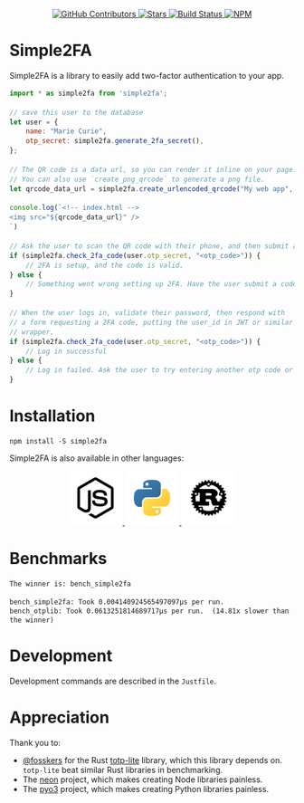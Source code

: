 <p align="center">
<a href="https://github.com/kurtbuilds/simple2fa/graphs/contributors">
    <img src="https://img.shields.io/github/contributors/kurtbuilds/simple2fa.svg?style=flat-square" alt="GitHub Contributors" />
</a>
<a href="https://github.com/kurtbuilds/simple2fa/stargazers">
    <img src="https://img.shields.io/github/stars/kurtbuilds/simple2fa.svg?style=flat-square" alt="Stars" />
</a>
<a href="https://github.com/kurtbuilds/simple2fa/actions">
    <img src="https://img.shields.io/github/workflow/status/kurtbuilds/simple2fa/test?style=flat-square" alt="Build Status" />
</a>
<a href="https://www.npmjs.com/package/simple2fa">
    <img src="https://img.shields.io/npm/dt/simple2fa?style=flat-square" alt="NPM" />
</a>
</p>

# Simple2FA

Simple2FA is a library to easily add two-factor authentication to your app.

```javascript
import * as simple2fa from 'simple2fa';

// save this user to the database
let user = { 
    name: "Marie Curie",
    otp_secret: simple2fa.generate_2fa_secret(),
};

// The QR code is a data url, so you can render it inline on your page. 
// You can also use `create_png_qrcode` to generate a png file.
let qrcode_data_url = simple2fa.create_urlencoded_qrcode("My web app", "Marie Curie", user.otp_secret)

console.log(`<!-- index.html -->
<img src="${qrcode_data_url}" />
`)

// Ask the user to scan the QR code with their phone, and then submit a code to confirm they have setup 2FA.
if (simple2fa.check_2fa_code(user.otp_secret, "<otp_code>")) {
    // 2FA is setup, and the code is valid.
} else {
    // Something went wrong setting up 2FA. Have the user submit a code again.
}

// When the user logs in, validate their password, then respond with 
// a form requesting a 2FA code, putting the user_id in JWT or similar server-signed
// wrapper.
if (simple2fa.check_2fa_code(user.otp_secret, "<otp_code>")) {
    // Log in successful
} else {
    // Log in failed. Ask the user to try entering another otp code or reject their login attempt.
}

```

# Installation
        
    npm install -S simple2fa

Simple2FA is also available in other languages:

<p align="center">
<a href="/node">
    <img src="https://github.com/kurtbuilds/logos/blob/9e56858d368da9e05a517c81ce28394f82d6b2fa/programming/node.png?raw=true" width="96px"/>
</a>
<a href="/python">
    <img src="https://github.com/kurtbuilds/logos/blob/9e56858d368da9e05a517c81ce28394f82d6b2fa/programming/python.png?raw=true" width="96px"/>
</a>
<a href="https://github.com/kurtbuilds/simple2fa/">
    <img src="https://github.com/kurtbuilds/logos/blob/9e56858d368da9e05a517c81ce28394f82d6b2fa/programming/rust.png?raw=true" width="96px"/>
</a>
</p>

# Benchmarks

    The winner is: bench_simple2fa

    bench_simple2fa: Took 0.004140924565497097µs per run.
    bench_otplib: Took 0.0613251814689717µs per run.  (14.81x slower than the winner)

# Development

Development commands are described in the `Justfile`.

# Appreciation

Thank you to:

- [@fosskers](https://github.com/fosskers) for the Rust [totp-lite](https://github.com/fosskers/totp-lite) library, 
    which this library depends on. `totp-lite` beat similar Rust libraries in benchmarking.
- The [neon](https://neon-bindings.com/) project, which makes creating Node libraries painless.
- The [pyo3](https://pyo3.rs/) project, which makes creating Python libraries painless.
